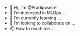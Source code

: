 - 👋 Hi, I’m @Pradipwasre
- 👀 I’m interested in MLOps ...
- 🌱 I’m currently learning ...
- 💞️ I’m looking to collaborate on ...
- 📫 How to reach me ...

<!---
Pradipwasre/Pradipwasre is a ✨ special ✨ repository because its `README.md` (this file) appears on your GitHub profile.
You can click the Preview link to take a look at your changes.
--->

